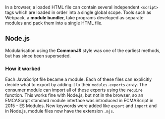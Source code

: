 In a browser, a loaded HTML file can contain several independent `<script>` tags which are loaded in order into a single global scope. Tools such as Webpack, a **module bundler,** take programs developed as separate modules and pack them into a single HTML file.

## Node.js
Modularisation using the **CommonJS** style was one of the earliest methods, but has since been superseded.

### How it worked
Each JavaScript file became a module. Each of these files can explicitly decide what to export by adding it to their `modules.exports` array. The consumer module can import all of these exports using the `require` function. This works fine with Node.js, but not in the browser, so an EMCAScript standard module interface was introduced in ECMAScript in 2015 - ES Modules. New keywords were added like `export` and `import` and in Node.js, module files now have the extension `.mjs`.

